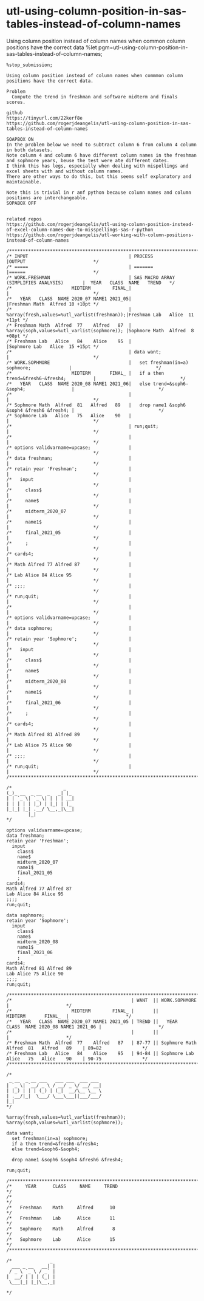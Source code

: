 # utl-using-column-position-in-sas-tables-instead-of-column-names
Using column position instead of column names when common column positions have the correct data
    %let pgm=utl-using-column-position-in-sas-tables-instead-of-column-names;

    %stop_submission;

    Using column position instead of column names when commmon column positions have the correct data.

    Problem
      Compute the trend in freshman and software midterm and finals scores.

    github
    https://tinyurl.com/22kerf8e
    https://github.com/rogerjdeangelis/utl-using-column-position-in-sas-tables-instead-of-column-names

    SOAPBOX ON
    In the problem below we need to subtract column 6 from column 4 column in both datasets.
    Note column 4 and column 6 have different column names in the freshman and sophmore years, beuse the test were ate different dates.
    I think this has legs, especially when dealing with mispellings and excel sheets with and without column names.
    There are other ways to do this, but this seems self explanatory and maintainable.

    Note this is trivial in r anf python because column names and column positions are interchangeable.
    SOPABOX OFF


    related repos
    https://github.com/rogerjdeangelis/utl-using-column-position-instead-of-excel-column-names-due-to-misspellings-sas-r-python
    https://github.com/rogerjdeangelis/utl-working-with-column-positions-instead-of-column-names

    /***************************************************************************************************************************/
    /* INPUT                                     | PROCESS                                     |OUTPUT                         */
    /* =====                                     | =======                                     |======                         */
    /* WORK.FRESHMAN                             | SAS MACRO ARRAY (SIMPLIFIES ANALYSIS)       |  YEAR   CLASS  NAME   TREND   */
    /*                      MIDTERM        FINAL_|                                             |                               */
    /*   YEAR   CLASS  NAME 2020_07 NAME1 2021_05|                                             |Freshman Math  Alfred 10 +10pt */
    /*                                           | %array(fresh,values=%utl_varlist(freshman));|Freshman Lab   Alice  11 +11pt */
    /* Freshman Math  Alfred  77    Alfred   87  | %array(soph,values=%utl_varlist(sophmore)); |Sophmore Math  Alfred  8 +08pt */
    /* Freshman Lab   Alice   84    Alice    95  |                                             |Sophmore Lab   Alice  15 +15pt */
    /*                                           | data want;                                  |                               */
    /* WORK.SOPHMORE                             |   set freshman(in=a) sophmore;              |                               */
    /*                      MIDTERM       FINAL_ |   if a then trend=&fresh6-&fresh4;          |                               */
    /*   YEAR   CLASS  NAME 2020_08 NAME1 2021_06|   else trend=&soph6-&soph4;                 |                               */
    /*                                           |                                             |                               */
    /* Sophmore Math  Alfred  81   Alfred   89   |   drop name1 &soph6 &soph4 &fresh6 &fresh4; |                               */
    /* Sophmore Lab   Alice   75   Alice    90   |                                             |                               */
    /*                                           | run;quit;                                   |                               */
    /*                                           |                                             |                               */
    /* options validvarname=upcase;              |                                             |                               */
    /* data freshman;                            |                                             |                               */
    /* retain year 'Freshman';                   |                                             |                               */
    /*   input                                   |                                             |                               */
    /*     class$                                |                                             |                               */
    /*     name$                                 |                                             |                               */
    /*     midterm_2020_07                       |                                             |                               */
    /*     name1$                                |                                             |                               */
    /*     final_2021_05                         |                                             |                               */
    /*     ;                                     |                                             |                               */
    /* cards4;                                   |                                             |                               */
    /* Math Alfred 77 Alfred 87                  |                                             |                               */
    /* Lab Alice 84 Alice 95                     |                                             |                               */
    /* ;;;;                                      |                                             |                               */
    /* run;quit;                                 |                                             |                               */
    /*                                           |                                             |                               */
    /* options validvarname=upcase;              |                                             |                               */
    /* data sophmore;                            |                                             |                               */
    /* retain year 'Sophmore';                   |                                             |                               */
    /*   input                                   |                                             |                               */
    /*     class$                                |                                             |                               */
    /*     name$                                 |                                             |                               */
    /*     midterm_2020_08                       |                                             |                               */
    /*     name1$                                |                                             |                               */
    /*     final_2021_06                         |                                             |                               */
    /*     ;                                     |                                             |                               */
    /* cards4;                                   |                                             |                               */
    /* Math Alfred 81 Alfred 89                  |                                             |                               */
    /* Lab Alice 75 Alice 90                     |                                             |                               */
    /* ;;;;                                      |                                             |                               */
    /* run;quit;                                 |                                             |                               */
    /***************************************************************************************************************************/

    /*                   _
    (_)_ __  _ __  _   _| |_
    | | `_ \| `_ \| | | | __|
    | | | | | |_) | |_| | |_
    |_|_| |_| .__/ \__,_|\__|
            |_|
    */

    options validvarname=upcase;
    data freshman;
    retain year 'Freshman';
      input
        class$
        name$
        midterm_2020_07
        name1$
        final_2021_05
        ;
    cards4;
    Math Alfred 77 Alfred 87
    Lab Alice 84 Alice 95
    ;;;;
    run;quit;

    data sophmore;
    retain year 'Sophmore';
      input
        class$
        name$
        midterm_2020_08
        name1$
        final_2021_06
        ;
    cards4;
    Math Alfred 81 Alfred 89
    Lab Alice 75 Alice 90
    ;;;;
    run;quit;

    /**************************************************************************************************************************/
    /*                                            | WANT  || WORK.SOPHMORE                              |                     */
    /*                      MIDTERM        FINAL_ |       ||                      MIDTERM       FINAL_  |                     */
    /*   YEAR   CLASS  NAME 2020_07 NAME1 2021_05 | TREND ||   YEAR   CLASS  NAME 2020_08 NAME1 2021_06 |                     */
    /*                                            |       ||                                            |                     */
    /* Freshman Math  Alfred  77    Alfred   87   | 87-77 || Sophmore Math  Alfred  81   Alfred   89    | 89=82               */
    /* Freshman Lab   Alice   84    Alice    95   | 94-84 || Sophmore Lab   Alice   75   Alice    90    | 90-75               */
    /**************************************************************************************************************************/

    /*
     _ __  _ __ ___   ___ ___  ___ ___
    | `_ \| `__/ _ \ / __/ _ \/ __/ __|
    | |_) | | | (_) | (_|  __/\__ \__ \
    | .__/|_|  \___/ \___\___||___/___/
    |_|
    */

    %array(fresh,values=%utl_varlist(freshman));
    %array(soph,values=%utl_varlist(sophmore));

    data want;
      set freshman(in=a) sophmore;
      if a then trend=&fresh6-&fresh4;
      else trend=&soph6-&soph4;

      drop name1 &soph6 &soph4 &fresh6 &fresh4;

    run;quit;

    /**************************************************************************************************************************/
    /*     YEAR      CLASS     NAME     TREND                                                                                 */
    /*                                                                                                                        */
    /*   Freshman    Math     Alfred      10                                                                                  */
    /*   Freshman    Lab      Alice       11                                                                                  */
    /*   Sophmore    Math     Alfred       8                                                                                  */
    /*   Sophmore    Lab      Alice       15                                                                                  */
    /**************************************************************************************************************************/

    /*              _
      ___ _ __   __| |
     / _ \ `_ \ / _` |
    |  __/ | | | (_| |
     \___|_| |_|\__,_|

    */
